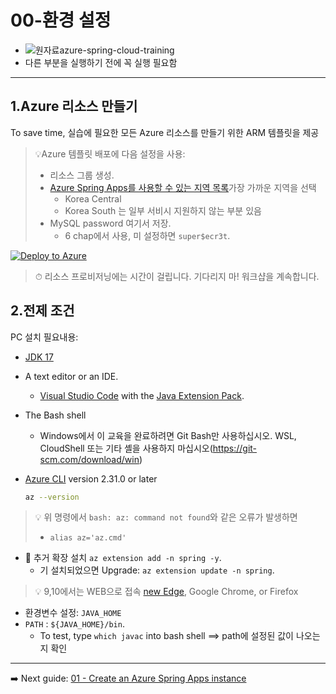 # 00-환경 설정
- ![원자료azure-spring-cloud-training](https://github.com/microsoft/azure-spring-cloud-training)
- 다른 부분을 실행하기 전에 꼭 실행 필요함
---

## 1.Azure 리소스 만들기
To save time, 실습에 필요한 모든 Azure 리소스를 만들기 위한 ARM 템플릿을 제공

> 💡Azure 템플릿 배포에 다음 설정을 사용:
>
> * 리소스 그룹 생성.
> * [Azure Spring Apps를 사용할 수 있는 지역 목록](https://azure.microsoft.com/global-infrastructure/services/?products=spring-apps&regions=all)가장 가까운 지역을 선택
>    * Korea Central
>    * Korea South 는 일부 서비시 지원하지 않는 부분 있음
> * MySQL password 여기서 저장.
>   * 6 chap에서 사용, 미 설정하면 `super$ecr3t`.

[![Deploy to Azure](media/deploybutton.svg)](https://portal.azure.com/#create/Microsoft.Template/uri/https%3A%2F%2Fraw.githubusercontent.com%2Fmicrosoft%2Fazure-spring-cloud-training%2Fmaster%2F00-setup-your-environment%2Fazuredeploy.json?WT.mc_id=azurespringcloud-github-judubois)

>⏱ 리소스 프로비저닝에는 시간이 걸립니다. 기다리지 마! 워크샵을 계속합니다.

## 2.전제 조건

PC 설치 필요내용:

* [JDK 17](https://docs.microsoft.com/java/openjdk/download?WT.mc_id=azurespringcloud-github-judubois#openjdk-17)
* A text editor or an IDE.
  * [Visual Studio Code](https://code.visualstudio.com/?WT.mc_id=azurespringcloud-github-judubois) with the [Java Extension Pack](https://marketplace.visualstudio.com/items?itemName=vscjava.vscode-java-pack&WT.mc_id=azurespringcloud-github-judubois).

* The Bash shell
  * Windows에서 이 교육을 완료하려면 Git Bash만 사용하십시오. WSL, CloudShell 또는 기타 셸을 사용하지 마십시오(https://git-scm.com/download/win)

* [Azure CLI](https://docs.microsoft.com/en-us/cli/azure/install-azure-cli?view=azure-cli-latest&WT.mc_id=azurespringcloud-github-judubois) version 2.31.0 or later
  ```bash
  az --version
  ```

> 💡 위 명령에서  `bash: az: command not found`와 같은 오류가 발생하면
>   -  `alias az='az.cmd'`

* 🚧 추거 확장 설치  `az extension add -n spring -y`.
  * 기 설치되었으면 Upgrade: `az extension update -n spring`.

> 💡 9,10에서는 WEB으로 접속 [new Edge](https://microsoft.com/edge/?WT.mc_id=azurespringcloud-github-judubois), Google Chrome, or Firefox

- 환경변수 설정:  `JAVA_HOME`
- `PATH` : `${JAVA_HOME}/bin`.
  - To test, type `which javac` into bash shell  ==> path에 설정된 값이 나오는지 확인

---

➡️ Next guide: [01 - Create an Azure Spring Apps instance](./01-create-an-azure-spring-cloud-instance.md)
